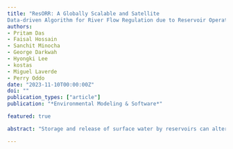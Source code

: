 ```yaml
---
title: "ResORR: A Globally Scalable and Satellite
Data-driven Algorithm for River Flow Regulation due to Reservoir Operations"
authors:
- Pritam Das
- Faisal Hossain
- Sanchit Minocha
- George Darkwah
- Hyongki Lee
- kostas
- Miguel Laverde
- Perry Oddo
date: "2023-11-10T00:00:00Z"
doi: ""
publication_types: ["article"]
publication: "*Environmental Modeling & Software*"

featured: true

abstract: "Storage and release of surface water by reservoirs can alter the natural streamflow pattern of rivers with negative impacts on the environment. Such reservoir-driven river regulation is poorly understood at a global scale due to a lack of publicly available in-situ data on reservoir operations. However, with rapid advancements in satellite remote sensing-based tracking of reservoir state, this gap in data availability can be bridged. In this study, we modeled regulated flow of rivers using only satellite-observed reservoir state and hydrological modeling forced also with satellite precipitation data. We propose a globally scalable algorithm, ResORR (Reservoir Operations driven River Regulation), to predict regulated river flow and tested it over the heavily regulated basin of the Cumberland River in the US. ResORR was found able to model regulated river flow due to upstream reservoir operations of the Cumberland river. Over a mountainous basin dominated by high rainfall, ResORR was effective in capturing extreme flooding modified by upstream hydropower dam operations. ResORR successfully captured the peak of the regulated river flow altered by hydropower dam and flood control operations during the devastating floods of 2018 in the South Indian state of Kerala. On an average, ResORR improved regulation river flow simulation by more than 50% across all performance metrics when compared to hydrologic model without a regulation module. ResORR is a timely algorithm for understanding human regulation of surface water as satellite-estimated reservoir state is expected to improve globally with the recently launched Surface Water and Ocean Topography (SWOT) mission."

---
```

